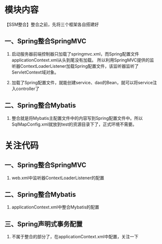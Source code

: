 # 模块内容

【SSM整合】整合之前，先将三个框架各自搭建好

## 一、Spring整合SpringMVC

1. 启动服务器前端控制器只加载了springmvc.xml，而Spring配置文件applicationContext.xml从头到尾没有加载。
所以利用SpringMVC提供的监听器ContextLoaderListener加载Spring配置文件，该监听器监听了ServletContext域对象。

2. 加载了Spring配置文件，就能创建service、dao的Bean，就可以将service注入controller了

## 二、Spring整合Mybatis

1. 整合就是将Mybatis主配置文件中的内容写到Spring配置文件中。所以SqlMapConfig.xml就放到test的资源目录下了，正式环境不需要。

# 关注代码

## 一、Spring整合SpringMVC

1. web.xml中监听器ContextLoaderListener的配置

## 二、Spring整合Mybatis

1. applicationContext.xml中整合Mybatis的配置

## 三、Spring声明式事务配置

1. 不属于整合的部分了，在applicationContext.xml中配置，关注一下